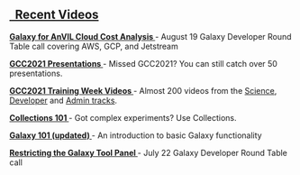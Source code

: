 <h2>
    <a href="https://www.youtube.com/channel/UCwoMMZPbz1L9AZzvIvrvqYA">
        <i class="fas fa-play-circle"></i> &nbsp; Recent Videos
    </a>
</h2>
<p>
    <strong><a href="https://youtu.be/DkGrrbaTPN8">
        Galaxy for AnVIL Cloud Cost Analysis
    </a></strong>
    <span class="small">- August 19 Galaxy Developer Round Table call covering AWS, GCP, and Jetstream</span>
</p>
<p>
    <strong><a href="https://www.youtube.com/playlist?list=PLNFLKDpdM3B_Md0YUja_IjVeXywRi0Kz3">
        GCC2021 Presentations
    </a></strong>
    <span class="small">- Missed GCC2021? You can still catch over 50 presentations.</span>
</p>
<p>
    <strong><a href="https://www.youtube.com/c/GalaxyProject/playlists?view=50&sort=dd&shelf_id=4">
        GCC2021 Training Week Videos
    </a></strong>
    <span class="small">- Almost 200 videos from the <a href="https://www.youtube.com/playlist?list=PLNFLKDpdM3B_3M7i8fQ3rH_sax6rmAsyz">Science</a>, <a href="https://www.youtube.com/playlist?list=PLNFLKDpdM3B_gBvf4mzjIrI8IRhTIFAmc">Developer</a> and <a href="https://www.youtube.com/playlist?list=PLNFLKDpdM3B9aiB2rLaAIVdjIos4rc9-y">Admin tracks</a>.</span>
</p>
<p>
    <strong><a href="https://youtu.be/uZUt9XIHUQo">
        Collections 101
    </a></strong>
    <span class="small">- Got complex experiments? Use Collections.</span>
</p>
<p>
    <strong><a href="https://youtu.be/D5HgJWdfOWw">
        Galaxy 101 (updated)
    </a></strong>
    <span class="small">- An introduction to basic Galaxy functionality</span>
</p>
<p>
    <strong><a href="https://youtu.be/n2uwDaU-L8s">
        Restricting the Galaxy Tool Panel
    </a></strong>
    <span class="small">- July 22 Galaxy Developer Round Table call</span>
</p>
